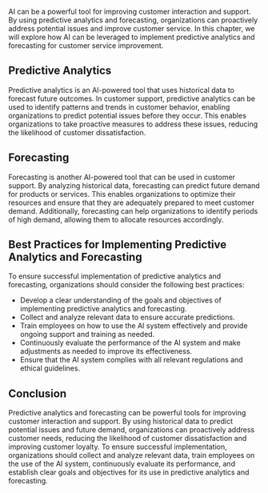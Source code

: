 
AI can be a powerful tool for improving customer interaction and support. By using predictive analytics and forecasting, organizations can proactively address potential issues and improve customer service. In this chapter, we will explore how AI can be leveraged to implement predictive analytics and forecasting for customer service improvement.

Predictive Analytics
--------------------

Predictive analytics is an AI-powered tool that uses historical data to forecast future outcomes. In customer support, predictive analytics can be used to identify patterns and trends in customer behavior, enabling organizations to predict potential issues before they occur. This enables organizations to take proactive measures to address these issues, reducing the likelihood of customer dissatisfaction.

Forecasting
-----------

Forecasting is another AI-powered tool that can be used in customer support. By analyzing historical data, forecasting can predict future demand for products or services. This enables organizations to optimize their resources and ensure that they are adequately prepared to meet customer demand. Additionally, forecasting can help organizations to identify periods of high demand, allowing them to allocate resources accordingly.

Best Practices for Implementing Predictive Analytics and Forecasting
--------------------------------------------------------------------

To ensure successful implementation of predictive analytics and forecasting, organizations should consider the following best practices:

* Develop a clear understanding of the goals and objectives of implementing predictive analytics and forecasting.
* Collect and analyze relevant data to ensure accurate predictions.
* Train employees on how to use the AI system effectively and provide ongoing support and training as needed.
* Continuously evaluate the performance of the AI system and make adjustments as needed to improve its effectiveness.
* Ensure that the AI system complies with all relevant regulations and ethical guidelines.

Conclusion
----------

Predictive analytics and forecasting can be powerful tools for improving customer interaction and support. By using historical data to predict potential issues and future demand, organizations can proactively address customer needs, reducing the likelihood of customer dissatisfaction and improving customer loyalty. To ensure successful implementation, organizations should collect and analyze relevant data, train employees on the use of the AI system, continuously evaluate its performance, and establish clear goals and objectives for its use in predictive analytics and forecasting.
